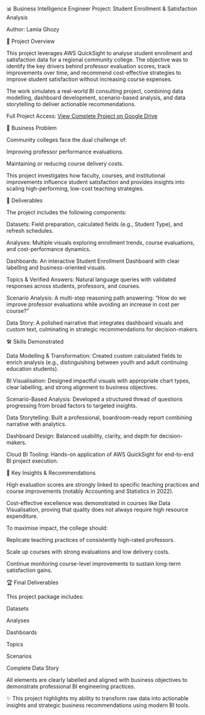 📊 Business Intelligence Engineer Project: Student Enrollment & Satisfaction Analysis

Author: Lamia Ghozy

🚀 Project Overview

This project leverages AWS QuickSight to analyse student enrollment and satisfaction data for a regional community college. The objective was to identify the key drivers behind professor evaluation scores, track improvements over time, and recommend cost-effective strategies to improve student satisfaction without increasing course expenses.

The work simulates a real-world BI consulting project, combining data modelling, dashboard development, scenario-based analysis, and data storytelling to deliver actionable recommendations.

Full Project Access: [View Complete Project on Google Drive](https://docs.google.com/document/d/18SjNQ2d_wssHroKQVExRsthTL1oRNCYpPPjeA7VuYM0/edit?usp=drive_link)

🎯 Business Problem

Community colleges face the dual challenge of:

Improving professor performance evaluations.

Maintaining or reducing course delivery costs.

This project investigates how faculty, courses, and institutional improvements influence student satisfaction and provides insights into scaling high-performing, low-cost teaching strategies.

📂 Deliverables

The project includes the following components:

Datasets: Field preparation, calculated fields (e.g., Student Type), and refresh schedules.

Analyses: Multiple visuals exploring enrollment trends, course evaluations, and cost-performance dynamics.

Dashboards: An interactive Student Enrollment Dashboard with clear labelling and business-oriented visuals.

Topics & Verified Answers: Natural language queries with validated responses across students, professors, and courses.

Scenario Analysis: A multi-step reasoning path answering: “How do we improve professor evaluations while avoiding an increase in cost per course?”

Data Story: A polished narrative that integrates dashboard visuals and custom text, culminating in strategic recommendations for decision-makers.

🛠️ Skills Demonstrated

Data Modelling & Transformation: Created custom calculated fields to enrich analysis (e.g., distinguishing between youth and adult continuing education students).

BI Visualisation: Designed impactful visuals with appropriate chart types, clear labelling, and strong alignment to business objectives.

Scenario-Based Analysis: Developed a structured thread of questions progressing from broad factors to targeted insights.

Data Storytelling: Built a professional, boardroom-ready report combining narrative with analytics.

Dashboard Design: Balanced usability, clarity, and depth for decision-makers.

Cloud BI Tooling: Hands-on application of AWS QuickSight for end-to-end BI project execution.

📌 Key Insights & Recommendations

High evaluation scores are strongly linked to specific teaching practices and course improvements (notably Accounting and Statistics in 2022).

Cost-effective excellence was demonstrated in courses like Data Visualisation, proving that quality does not always require high resource expenditure.

To maximise impact, the college should:

Replicate teaching practices of consistently high-rated professors.

Scale up courses with strong evaluations and low delivery costs.

Continue monitoring course-level improvements to sustain long-term satisfaction gains.

🏆 Final Deliverables

This project package includes:

Datasets

Analyses

Dashboards

Topics

Scenarios

Complete Data Story

All elements are clearly labelled and aligned with business objectives to demonstrate professional BI engineering practices.

✨ This project highlights my ability to transform raw data into actionable insights and strategic business recommendations using modern BI tools.
